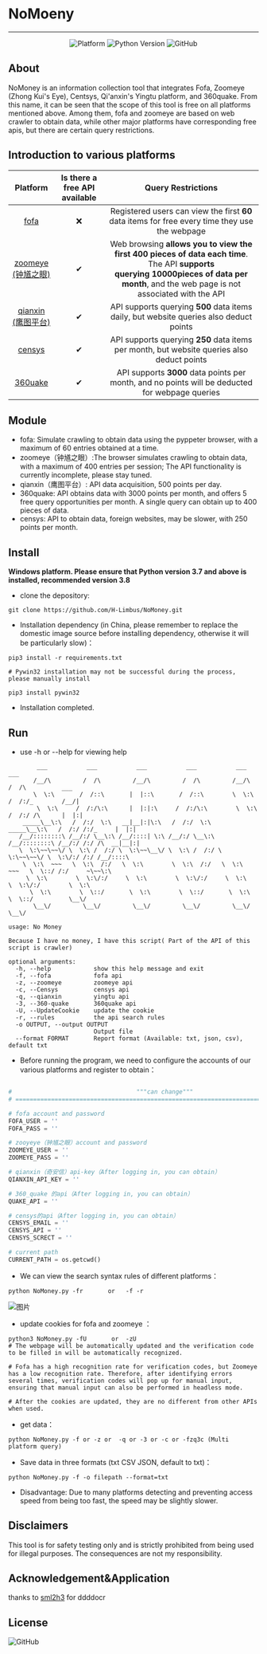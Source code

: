 # NoMoeny

------



<div align=center>
    <img alt="Platform" src="https://img.shields.io/badge/platform-windows-blue">
    <img alt="Python Version" src="https://img.shields.io/badge/python-3.8.6-yellow">
    <img alt="GitHub" src="https://img.shields.io/github/license/jorhelp/Ingram">
</div>



## About

NoMoney is an information collection tool that integrates Fofa, Zoomeye (Zhong Kui's Eye), Centsys, Qi'anxin's Yingtu platform, and 360quake. From this name, it can be seen that the scope of this tool is free on all platforms mentioned above. Among them, fofa and zoomeye are based on web crawler to obtain data, while other major platforms have corresponding free apis, but there are certain query restrictions.



##  Introduction to various platforms 



|                     Platform                      | Is there a free API available |                      Query Restrictions                      |
| :-----------------------------------------------: | :---------------------------: | :----------------------------------------------------------: |
|            [fofa](https://fofa.info/)             |               ❌               | Registered users can view the first <b>60</b> data items for free every time they use the webpage |
|  [zoomeye (钟馗之眼)](https://www.zoomeye.org/)   |               ✔               | Web browsing <b>allows you to view the first <b>400</b> pieces of data each time</b>. The API <b>supports querying <b>10000</b>pieces of data per month</b>, and the web page is not associated with the API |
| [qianxin (鹰图平台)](https://hunter.qianxin.com/) |               ✔               | API supports querying <b>500</b> data items daily, but website queries also deduct points |
|        [censys](https://search.censys.io/)        |               ✔               | API supports querying <b>250</b> data items per month, but website queries also deduct points |
|  [360uake](https://quake.360.net/quake/#/index)   |               ✔               | API supports <b>3000</b> data points per month, and no points will be deducted for webpage queries |

## Module

- fofa: Simulate crawling to obtain data using the pyppeter browser, with a maximum of 60 entries obtained at a time.
- zoomeye（钟馗之眼）:The browser simulates crawling to obtain data, with a maximum of 400 entries per session; The API functionality is currently incomplete, please stay tuned.
- qianxin（鹰图平台）: API data acquisition, 500 points per day.
- 360quake: API obtains data with 3000 points per month, and offers 5 free query opportunities per month. A single query can obtain up to 400 pieces of data.
- censys: API to obtain data, foreign websites, may be slower, with 250 points per month.



## Install

  **Windows platform. Please ensure that Python version 3.7 and above is installed, recommended version 3.8**

- clone the depository:

```shell
git clone https://github.com/H-Limbus/NoMoney.git
```

- Installation dependency (in China, please remember to replace the domestic image source before installing dependency, otherwise it will be particularly slow)：

```shell
pip3 install -r requirements.txt

# Pywin32 installation may not be successful during the process, please manually install

pip3 install pywin32
```

- Installation completed.



## Run

- use -h or --help for viewing help

```shell
        ___           ___           ___           ___           ___           ___
       /__/\         /  /\         /__/\         /  /\         /__/\         /  /\          ___
       \  \:\       /  /::\       |  |::\       /  /::\        \  \:\       /  /:/_        /__/|
        \  \:\     /  /:/\:\      |  |:|:\     /  /:/\:\        \  \:\     /  /:/ /\      |  |:|
    _____\__\:\   /  /:/  \:\   __|__|:|\:\   /  /:/  \:\   _____\__\:\   /  /:/ /:/_     |  |:|
   /__/::::::::\ /__/:/ \__\:\ /__/::::| \:\ /__/:/ \__\:\ /__/::::::::\ /__/:/ /:/ /\  __|__|:|
   \  \:\~~\~~\/ \  \:\ /  /:/ \  \:\~~\__\/ \  \:\ /  /:/ \  \:\~~\~~\/ \  \:\/:/ /:/ /__/::::\
    \  \:\  ~~~   \  \:\  /:/   \  \:\        \  \:\  /:/   \  \:\  ~~~   \  \::/ /:/     ~\~~\:\
     \  \:\        \  \:\/:/     \  \:\        \  \:\/:/     \  \:\        \  \:\/:/        \  \:\
      \  \:\        \  \::/       \  \:\        \  \::/       \  \:\        \  \::/          \__\/
       \__\/         \__\/         \__\/         \__\/         \__\/         \__\/

usage: No Money

Because I have no money, I have this script( Part of the API of this script is crawler)

optional arguments:
  -h, --help            show this help message and exit
  -f, --fofa            fofa api
  -z, --zoomeye         zoomeye api
  -c, --Censys          censys api
  -q, --qianxin         yingtu api
  -3, --360-quake       360quake api
  -U, --UpdateCookie    update the cookie
  -r, --rules           the api search rules
  -o OUTPUT, --output OUTPUT
                        Output file
  --format FORMAT       Report format (Available: txt, json, csv), default txt
```

- Before running the program, we need to configure the accounts of our various platforms and register to obtain：

```python

#                                   """can change"""
# =======================================================================================

# fofa account and password 
FOFA_USER = ''
FOFA_PASS = ''

# zooyeye（钟馗之眼）account and password 
ZOOMEYE_USER = ''
ZOOMEYE_PASS = ''

# qianxin（奇安信）api-key（After logging in, you can obtain）
QIANXIN_API_KEY = ''

# 360_quake 的api（After logging in, you can obtain）
QUAKE_API = ''

# censys的api（After logging in, you can obtain）
CENSYS_EMAIL = ''
CENSYS_API = ''
CENSYS_SCRECT = ''

# current path
CURRENT_PATH = os.getcwd()
```

- We can view the search syntax rules of different platforms：

```shell
python NoMoney.py -fr       or   -f -r 
```
![图片](https://user-images.githubusercontent.com/85352537/224474391-7e5e5e26-5334-4409-b616-f7ab4e387bd6.png)



- update cookies for fofa and zoomeye ：

```shell
python3 NoMoney.py -fU       or  -zU
# The webpage will be automatically updated and the verification code to be filled in will be automatically recognized.

# Fofa has a high recognition rate for verification codes, but Zoomeye has a low recognition rate. Therefore, after identifying errors several times, verification codes will pop up for manual input, ensuring that manual input can also be performed in headless mode.

# After the cookies are updated, they are no different from other APIs when used.
```

- get data：

```shell
python NoMoney.py -f or -z or  -q or -3 or -c or -fzq3c (Multi platform query)
```

- Save data in three formats (txt CSV JSON, default to txt)：

```shell
python NoMoney.py -f -o filepath --format=txt
```

- Disadvantage: Due to many platforms detecting and preventing access speed from being too fast, the speed may be slightly slower.



## Disclaimers

This tool is for safety testing only and is strictly prohibited from being used for illegal purposes. The consequences are not my responsibility.



## Acknowledgement&Application

thanks to [sml2h3](https://github.com/sml2h3) for ddddocr



## License

<img alt="GitHub" src="https://img.shields.io/github/license/jorhelp/Ingram">

